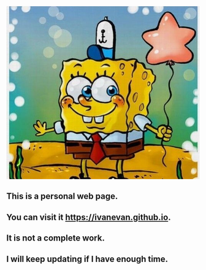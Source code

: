 ![](https://github.com/IvanEvan/IvanEvan.github.io/raw/master/images/I.jpg)  
## This is a personal web page.
## You can visit it https://ivanevan.github.io.
## It is not a complete work.
## I will keep updating if I have enough time.
